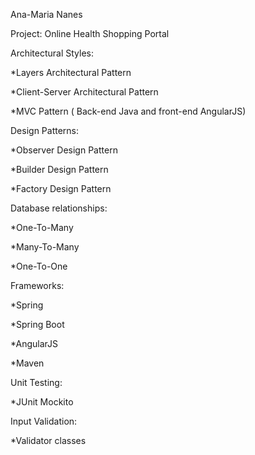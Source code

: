 Ana-Maria Nanes

Project: Online Health Shopping Portal

Architectural Styles:

  *Layers Architectural Pattern
  
  *Client-Server Architectural Pattern
  
  *MVC Pattern ( Back-end Java and front-end AngularJS)
  
  
Design Patterns:

  *Observer Design Pattern
  
  *Builder Design Pattern
  
  *Factory Design Pattern
  
Database relationships:

  *One-To-Many
  
  *Many-To-Many
  
  *One-To-One
  
Frameworks:

  *Spring
  
  *Spring Boot
  
  *AngularJS
  
  *Maven
  
Unit Testing:

  *JUnit Mockito
  
Input Validation:

  *Validator classes
